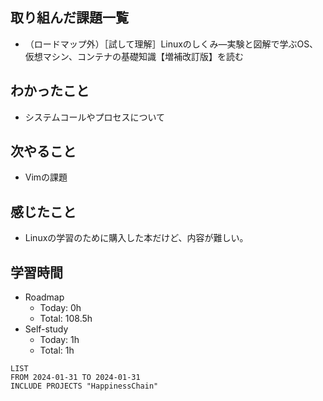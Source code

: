 ## 取り組んだ課題一覧
- （ロードマップ外）［試して理解］Linuxのしくみ―実験と図解で学ぶOS、仮想マシン、コンテナの基礎知識【増補改訂版】を読む
## わかったこと
- システムコールやプロセスについて
## 次やること
- Vimの課題
## 感じたこと
- Linuxの学習のために購入した本だけど、内容が難しい。
## 学習時間
- Roadmap
  - Today: 0h
  - Total: 108.5h
- Self-study
  - Today: 1h
  - Total: 1h

```toggl
LIST
FROM 2024-01-31 TO 2024-01-31
INCLUDE PROJECTS "HappinessChain"
```